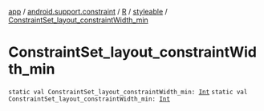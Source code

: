 [app](../../../index.md) / [android.support.constraint](../../index.md) / [R](../index.md) / [styleable](index.md) / [ConstraintSet_layout_constraintWidth_min](.)

# ConstraintSet_layout_constraintWidth_min

`static val ConstraintSet_layout_constraintWidth_min: `[`Int`](https://kotlinlang.org/api/latest/jvm/stdlib/kotlin/-int/index.html)
`static val ConstraintSet_layout_constraintWidth_min: `[`Int`](https://kotlinlang.org/api/latest/jvm/stdlib/kotlin/-int/index.html)
